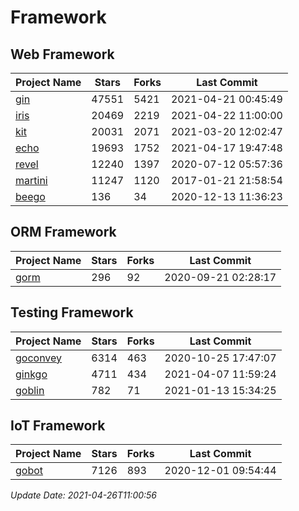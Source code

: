 # Framework

## Web Framework
| Project Name | Stars | Forks | Last Commit |
| ------------ | ----- | ----- | ----------- |
| [gin](https://github.com/gin-gonic/gin) | 47551 | 5421 | 2021-04-21 00:45:49 |
| [iris](https://github.com/kataras/iris) | 20469 | 2219 | 2021-04-22 11:00:00 |
| [kit](https://github.com/go-kit/kit) | 20031 | 2071 | 2021-03-20 12:02:47 |
| [echo](https://github.com/labstack/echo) | 19693 | 1752 | 2021-04-17 19:47:48 |
| [revel](https://github.com/revel/revel) | 12240 | 1397 | 2020-07-12 05:57:36 |
| [martini](https://github.com/go-martini/martini) | 11247 | 1120 | 2017-01-21 21:58:54 |
| [beego](https://github.com/astaxie/beego) | 136 | 34 | 2020-12-13 11:36:23 |

## ORM Framework
| Project Name | Stars | Forks | Last Commit |
| ------------ | ----- | ----- | ----------- |
| [gorm](https://github.com/jinzhu/gorm) | 296 | 92 | 2020-09-21 02:28:17 |

## Testing Framework
| Project Name | Stars | Forks | Last Commit |
| ------------ | ----- | ----- | ----------- |
| [goconvey](https://github.com/smartystreets/goconvey) | 6314 | 463 | 2020-10-25 17:47:07 |
| [ginkgo](https://github.com/onsi/ginkgo) | 4711 | 434 | 2021-04-07 11:59:24 |
| [goblin](https://github.com/franela/goblin) | 782 | 71 | 2021-01-13 15:34:25 |

## IoT Framework
| Project Name | Stars | Forks | Last Commit |
| ------------ | ----- | ----- | ----------- |
| [gobot](https://github.com/hybridgroup/gobot) | 7126 | 893 | 2020-12-01 09:54:44 |

*Update Date: 2021-04-26T11:00:56*
